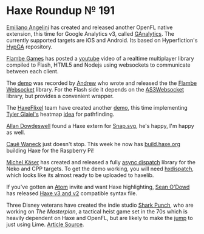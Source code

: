 [_template]: roundup.html
# Haxe Roundup № 191

[Emiliano Angelini][tw 1] has created and released another OpenFL native 
extension, this time for Google Analytics v3, called [GAnalytics].
The currently supported targets are iOS and Android. Its based on
Hyperfiction's [HypGA] repository.

[tw 1]: https://twitter.com/emibap "@emibap"
[ganalytics]: https://github.com/emibap/ganalytics "Google Analytics native extension for OpenFL"
[hypga]: https://github.com/hyperfiction/HypGA "Google Analytics native extension for OpenFL"

[Flambe Games][tw 2] has posted a [youtube][vid 1] video of a realtime multiplayer
library compiled to Flash, HTML5 and Nodejs using websockets to communicate
between each client.

[tw 2]: https://twitter.com/FlambeGames "@FlambeGames"
[vid 1]: https://www.youtube.com/watch?v=09M91RlLVJc "Javascript and Flash talk via websocket with Haxe"

The [demo][vid 1] was recorded by [Andrew][gh 1] who wrote and released the
the [Flambe Websocket] library. For the Flash side it depends on the 
[AS3Websocket] library, but provides a convenient wrapper.

[gh 1]: https://github.com/creativedrewy "@creativedrewy"
[flambe websocket]: https://github.com/creativedrewy/FlambeWebSocket "FlambeWebSocket Github Repository"
[as3websocket]: https://github.com/Worlize/AS3WebSocket

The [HaxeFlixel][tw 3] team have created another [demo][d 1], this time implementing
[Tyler Glaiel's][tw 4] heatmap [idea] for pathfinding.

[tw 3]: https://twitter.com/HaxeFlixel "@HaxeFlixel"
[tw 4]: https://twitter.com/tylerglaiel "@tylerglaiel"
[d 1]: http://haxeflixel.com/demos/HeatmapPathfinding/ "Heatmap Pathfinding"
[idea]: http://gamasutra.com/blogs/TylerGlaiel/20121007/178966/Some_experiments_in_pathfinding__AI.php "Some experiments in pathfinding and AI"

[Allan Dowdeswell][tw 5] found a Haxe extern for [Snap.svg], he's happy, I'm happy as well.

[tw 5]: https://twitter.com/confidant_ca "@confidant_ca"
[snap.svg]: https://github.com/prgsmall/snap.svg-haxe "Snap.svg Haxe Extern"
	
[Cauê Waneck][tw 6] just doesn't stop. This week he now has [build.haxe.org]
building Haxe for the Raspberry Pi!

[tw 6]: https://twitter.com/cwaneck "@cwaneck"
[build.haxe.org]: http://build.haxe.org "Haxe Nightly Builds"

[Michel Käser][tw 7] has created and released a fully [async dispatch][d 2]
library for the Neko and CPP targets. To get the demo working, you will need
[hxdispatch], which looks like its almost ready to be uploaded to haxelib.

[tw 7]: https://twitter.com/frontenderch "@frontenderch"
[d 2]: http://drops.frontender.ch/J7Xx/1D2Jh1Lr "Async Dispatch Library"
[hxdispatch]: https://git.rackster.ch/MaddinXx/hxdispatch/

If you've gotten an [Atom] invite and want Haxe highlighting, [Sean O'Dowd][tw 8]
has released [Haxe v3 and v2][lib 1] compatible syntax file.

[atom]: https://atom.io/ "Atom by Github"
[tw 8]: https://twitter.com/nicetrysean "@nicetrysean"
[lib 1]: https://github.com/nicetrysean/atom-haxe "Haxe for Atom"

Three Disney veterans have created the indie studio [Shark Punch][tw 9], who are
working on _The Masterplan_, a tactical heist game set in the 70s which is
heavily dependent on Haxe and OpenFL, but are likely to make the [jump][quote 1]
to just using Lime. [Article Source].

[tw 9]: https://twitter.com/SharkPunchHQ "@SharkPunchHQ"
[quote 1]: http://www.gamasutra.com/view/news/212731/Transatlantic_indie_studio_Shark_Punch_founded_by_Disney_vets.php#comment233709
[article source]: http://www.gamasutra.com/view/news/212731/Transatlantic_indie_studio_Shark_Punch_founded_by_Disney_vets.php "Transatlantic indie studio Shark Punch founded by Disney vets"

